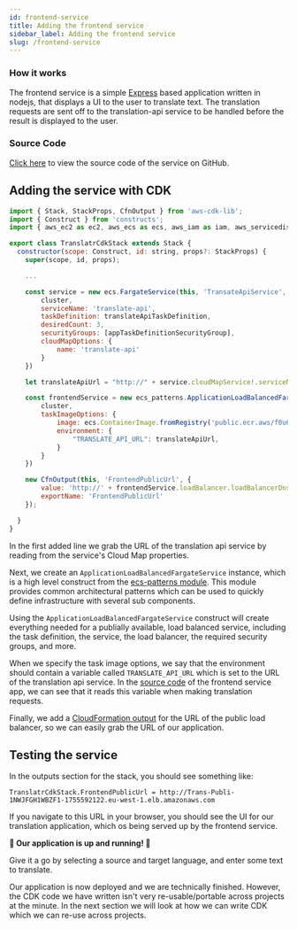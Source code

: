 ```yaml
---
id: frontend-service
title: Adding the frontend service
sidebar_label: Adding the frontend service
slug: /frontend-service
---
```


### How it works

The frontend service is a simple [Express](https://expressjs.com/) based application written in nodejs, that displays a UI to the user to translate text. The translation requests are sent off to the translation-api service to be handled before the result is displayed to the user.


### Source Code

[Click here](https://github.com/samdjstevens/ecs-microservices-frontend) to view the source code of the service on GitHub.

## Adding the service with CDK


```javascript title="lib/translatr-cdk-stack.ts" {1,3,22-37}
import { Stack, StackProps, CfnOutput } from 'aws-cdk-lib';
import { Construct } from 'constructs';
import { aws_ec2 as ec2, aws_ecs as ecs, aws_iam as iam, aws_servicediscovery as servicediscovery, aws_ecs_patterns as ecs_patterns } from 'aws-cdk-lib';

export class TranslatrCdkStack extends Stack {
  constructor(scope: Construct, id: string, props?: StackProps) {
    super(scope, id, props);

    ...

    const service = new ecs.FargateService(this, 'TransateApiService', {
        cluster,
        serviceName: 'translate-api',
        taskDefinition: translateApiTaskDefinition,
        desiredCount: 3,
        securityGroups: [appTaskDefinitionSecurityGroup],
        cloudMapOptions: {
            name: 'translate-api'
        }
    })

    let translateApiUrl = "http://" + service.cloudMapService!.serviceName + "." + service.cloudMapService!.namespace.namespaceName;

    const frontendService = new ecs_patterns.ApplicationLoadBalancedFargateService(this, 'PublicService', {
        cluster,
        taskImageOptions: {
            image: ecs.ContainerImage.fromRegistry('public.ecr.aws/f0u6x9s9/ecs-microservices-frontend'),
            environment: {
                "TRANSLATE_API_URL": translateApiUrl,
            }
        }
    })

    new CfnOutput(this, 'FrontendPublicUrl', {
        value: 'http://' + frontendService.loadBalancer.loadBalancerDnsName,
        exportName: 'FrontendPublicUrl'
    });

  }
}
```

In the first added line we grab the URL of the translation api service by reading from the service's Cloud Map properties. 

Next, we create an `ApplicationLoadBalancedFargateService` instance, which is a high level construct from the [ecs-patterns module](https://docs.aws.amazon.com/cdk/api/latest/docs/aws-ecs-patterns-readme.html). This module provides common architectural patterns which can be used to quickly define infrastructure with several sub components.

Using the `ApplicationLoadBalancedFargateService` construct will create everything needed for a publially available, load balanced service, including the task definition, the service, the load balancer, the required security groups, and more.

When we specify the task image options, we say that the environment should contain a variable called `TRANSLATE_API_URL` which is set to the URL of the translation api service. In the [source code](https://github.com/samdjstevens/ecs-microservices-frontend/blob/4d2d99f10eb1c998f1eac251792620e4fda3a007/app.js#L10) of the frontend service app, we can see that it reads this variable when making translation requests.

Finally, we add a [CloudFormation output](https://docs.aws.amazon.com/AWSCloudFormation/latest/UserGuide/outputs-section-structure.html) for the URL of the public load balancer, so we can easily grab the URL of our application.


## Testing the service

In the outputs section for the stack, you should see something like:

```
TranslatrCdkStack.FrontendPublicUrl = http://Trans-Publi-1NWJFGH1WBZF1-1755592122.eu-west-1.elb.amazonaws.com
```

If you navigate to this URL in your browser, you should see the UI for our translation application, which os being served up by the frontend service.

**🎉 Our application is up and running! 🎉**

Give it a go by selecting a source and target language, and enter some text to translate.

Our application is now deployed and we are technically finished. However, the CDK code we have written isn't very re-usable/portable across projects at the minute. In the next section we will look at how we can write CDK which we can re-use across projects.